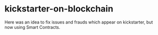 # kickstarter-on-blockchain
Here was an idea to fix issues and frauds which appear on kickstarter, but now using Smart Contracts. 
